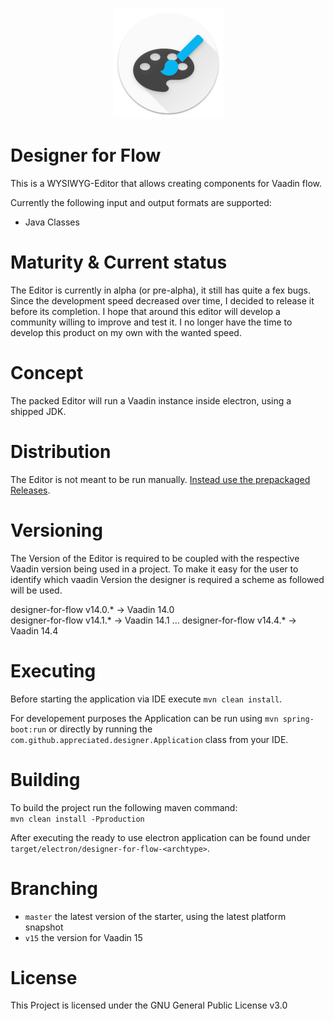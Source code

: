 <p align="center"><img src="https://raw.githubusercontent.com/appreciated/designer-for-flow/master/src/main/resources/META-INF/resources/img/logo-floating-low.png">
<br>
<h1>Designer for Flow</h1>
</p> 

This is a WYSIWYG-Editor that allows creating components for Vaadin flow.

Currently the following input and output formats are supported:
- Java Classes    

# Maturity & Current status
The Editor is currently in alpha (or pre-alpha), it still has quite a fex bugs. Since the development speed decreased over time, I decided to release it before its completion. I hope that around this editor will develop a community willing to improve and test it. I no longer have the time to develop this product on my own with the wanted speed. 

# Concept
The packed Editor will run a Vaadin instance inside electron, using a shipped JDK.

# Distribution
The Editor is not meant to be run manually. [Instead use the prepackaged Releases](https://github.com/appreciated/designer-for-flow/releases).

# Versioning
The Version of the Editor is required to be coupled with the respective Vaadin version being used in a project. To make it easy for the user to identify which vaadin Version the designer is required a scheme as followed will be used. 

designer-for-flow v14.0.* -> Vaadin 14.0  
designer-for-flow v14.1.* -> Vaadin 14.1
...
designer-for-flow v14.4.* -> Vaadin 14.4

# Executing
Before starting the application via IDE execute `mvn clean install`.

For developement purposes the Application can be run using `mvn spring-boot:run` or directly by running the `com.github.appreciated.designer.Application` class from your IDE. 

# Building
To build the project run the following maven command:  
`mvn clean install -Pproduction` 

After executing the ready to use electron application can be found under `target/electron/designer-for-flow-<archtype>`.

# Branching

* `master` the latest version of the starter, using the latest platform snapshot
* `v15` the version for Vaadin 15

# License

This Project is licensed under the GNU General Public License v3.0

